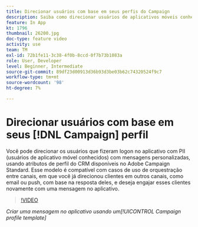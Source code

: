 ```yaml
---
title: Direcionar usuários com base em seus perfis do Campaign
description: Saiba como direcionar usuários de aplicativos móveis conhecidos com mensagens personalizadas com atributos de perfil do CRM.
feature: In App
kt: 1796
thumbnail: 26200.jpg
doc-type: feature video
activity: use
team: TM
exl-id: 72b1fe11-3c38-4f0b-8ccd-0f7b73b1083a
role: User, Developer
level: Beginner, Intermediate
source-git-commit: 89df23d00913d36b93d3be03b62c74320524f9c7
workflow-type: tm+mt
source-wordcount: '98'
ht-degree: 7%

---
```


# Direcionar usuários com base em seus [!DNL Campaign] perfil

Você pode direcionar os usuários que fizeram logon no aplicativo com PII (usuários de aplicativo móvel conhecidos) com mensagens personalizadas, usando atributos de perfil do CRM disponíveis no Adobe Campaign Standard. Esse modelo é compatível com casos de uso de orquestração entre canais, em que você já direcionou clientes em outros canais, como email ou push, com base na resposta deles, e deseja engajar esses clientes novamente com uma mensagem no aplicativo.

>[!VIDEO](https://video.tv.adobe.com/v/26200?quality=12&learn=on)

*Criar uma mensagem no aplicativo usando um[!UICONTROL Campaign profile template]*
